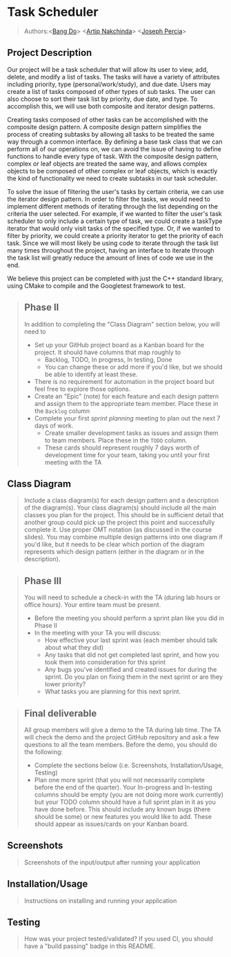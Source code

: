# Task Scheduler

 > Authors:\<[Bang Do](https://github.com/FireFly0000)\> \<[Artip Nakchinda](https://github.com/TheMarkVI)\> <[Joseph Percia](https://github.com/joeypercia)\>
  
## Project Description 
 Our project will be a task scheduler that will allow its user to view, add, delete, and modify a list of tasks. The tasks will have a variety of attributes including priority, type (personal/work/study), and due date. Users may create a list of tasks composed of other types of sub tasks. The user can also choose to sort their task list by priority, due date, and type. To accomplish this, we will use both composite and iterator design patterns.
 
 Creating tasks composed of other tasks can be accomplished with the composite design pattern. A composite design pattern simplifies the process of creating subtasks by allowing all tasks to be treated the same way through a common interface. By defining a base task class that we can perform all of our operations on, we can avoid the issue of having to define functions to handle every type of task. With the composite design pattern, complex or leaf objects are treated the same way, and allows complex objects to be composed of other complex or leaf objects, which is exactly the kind of functionality we need to create subtasks in our task scheduler.
 
  To solve the issue of filtering the user's tasks by certain criteria, we can use the iterator design pattern. In order to filter the tasks, we would need to implement different methods of iterating through the list depending on the criteria the user selected. For example, if we wanted to filter the user's task scheduler to only include a certain type of task, we could create a taskType iterator that would only visit tasks of the specified type. Or, if we wanted to filter by priority, we could create a priority iterator to get the priority of each task. Since we will most likely be using code to iterate through the task list many times throughout the project, having an interface to iterate through the task list will greatly reduce the amount of lines of code we use in the end.
  
  We believe this project can be completed with just the C++ standard library, using CMake to compile and the Googletest framework to test.

 > ## Phase II
 > In addition to completing the "Class Diagram" section below, you will need to 
 > * Set up your GitHub project board as a Kanban board for the project. It should have columns that map roughly to 
 >   * Backlog, TODO, In progress, In testing, Done
 >   * You can change these or add more if you'd like, but we should be able to identify at least these.
 > * There is no requirement for automation in the project board but feel free to explore those options.
 > * Create an "Epic" (note) for each feature and each design pattern and assign them to the appropriate team member. Place these in the `Backlog` column
 > * Complete your first *sprint planning* meeting to plan out the next 7 days of work.
 >   * Create smaller development tasks as issues and assign them to team members. Place these in the `TODO` column.
 >   * These cards should represent roughly 7 days worth of development time for your team, taking you until your first meeting with the TA
## Class Diagram
 > Include a class diagram(s) for each design pattern and a description of the diagram(s). Your class diagram(s) should include all the main classes you plan for the project. This should be in sufficient detail that another group could pick up the project this point and successfully complete it. Use proper OMT notation (as discussed in the course slides). You may combine multiple design patterns into one diagram if you'd like, but it needs to be clear which portion of the diagram represents which design pattern (either in the diagram or in the description). 
 
 > ## Phase III
 > You will need to schedule a check-in with the TA (during lab hours or office hours). Your entire team must be present. 
 > * Before the meeting you should perform a sprint plan like you did in Phase II
 > * In the meeting with your TA you will discuss: 
 >   - How effective your last sprint was (each member should talk about what they did)
 >   - Any tasks that did not get completed last sprint, and how you took them into consideration for this sprint
 >   - Any bugs you've identified and created issues for during the sprint. Do you plan on fixing them in the next sprint or are they lower priority?
 >   - What tasks you are planning for this next sprint.

 > ## Final deliverable
 > All group members will give a demo to the TA during lab time. The TA will check the demo and the project GitHub repository and ask a few questions to all the team members. 
 > Before the demo, you should do the following:
 > * Complete the sections below (i.e. Screenshots, Installation/Usage, Testing)
 > * Plan one more sprint (that you will not necessarily complete before the end of the quarter). Your In-progress and In-testing columns should be empty (you are not doing more work currently) but your TODO column should have a full sprint plan in it as you have done before. This should include any known bugs (there should be some) or new features you would like to add. These should appear as issues/cards on your Kanban board. 
 
 ## Screenshots
 > Screenshots of the input/output after running your application
 ## Installation/Usage
 > Instructions on installing and running your application
 ## Testing
 > How was your project tested/validated? If you used CI, you should have a "build passing" badge in this README.
 
